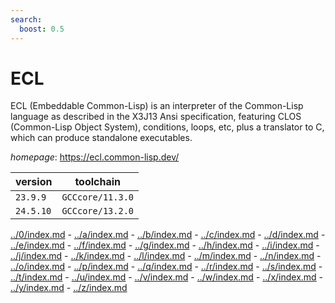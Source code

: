 ```yaml
---
search:
  boost: 0.5
---
```

# ECL

ECL (Embeddable Common-Lisp) is an interpreter of the Common-Lisp language  as described in the X3J13 Ansi specification, featuring CLOS (Common-Lisp Object System),  conditions, loops, etc, plus a translator to C, which can produce standalone executables.

*homepage*: <https://ecl.common-lisp.dev/>

version | toolchain
--------|----------
``23.9.9`` | ``GCCcore/11.3.0``
``24.5.10`` | ``GCCcore/13.2.0``

[../0/index.md](0) - [../a/index.md](a) - [../b/index.md](b) - [../c/index.md](c) - [../d/index.md](d) - [../e/index.md](e) - [../f/index.md](f) - [../g/index.md](g) - [../h/index.md](h) - [../i/index.md](i) - [../j/index.md](j) - [../k/index.md](k) - [../l/index.md](l) - [../m/index.md](m) - [../n/index.md](n) - [../o/index.md](o) - [../p/index.md](p) - [../q/index.md](q) - [../r/index.md](r) - [../s/index.md](s) - [../t/index.md](t) - [../u/index.md](u) - [../v/index.md](v) - [../w/index.md](w) - [../x/index.md](x) - [../y/index.md](y) - [../z/index.md](z)

